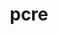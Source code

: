 ---
title: "pcre"
layout: cache
categories: [package, develop-2024-10-13]
meta: {"versions": ["8.45"], "compilers": ["apple-clang@=15.0.0", "cce@=15.0.1", "gcc@=10.2.1", "gcc@=11.1.0", "gcc@=11.4.0", "gcc@=13.2.0", "gcc@=7.5.0", "gcc@=9.4.0", "oneapi@=2024.2.1"], "oss": ["centos7", "rhel8", "ubuntu18.04", "ubuntu20.04", "ubuntu22.04", "ubuntu24.04", "ventura"], "platforms": ["darwin", "linux"], "targets": ["aarch64", "neoverse_v1", "neoverse_v2", "ppc64le", "x86_64_v3", "zen4"], "stacks": ["data-vis-sdk", "developer-tools-manylinux2014", "e4s", "e4s-cray-rhel", "e4s-neoverse-v2", "e4s-neoverse_v1", "e4s-oneapi", "e4s-power", "ml-darwin-aarch64-mps", "ml-linux-x86_64-cpu", "ml-linux-x86_64-cuda", "ml-linux-x86_64-rocm", "radiuss", "root", "tutorial"], "num_specs": 11, "num_specs_by_stack": {"ml-darwin-aarch64-mps": 1, "root": 11, "developer-tools-manylinux2014": 1, "e4s-cray-rhel": 1, "radiuss": 1, "e4s-power": 1, "data-vis-sdk": 1, "e4s-neoverse_v1": 1, "e4s-neoverse-v2": 1, "e4s": 1, "tutorial": 1, "e4s-oneapi": 1, "ml-linux-x86_64-cpu": 1, "ml-linux-x86_64-rocm": 1, "ml-linux-x86_64-cuda": 1}}
spec_details: [{"hash": "zeihwtg7ki7gnj32pjkzo4e4bk7fqbyu", "compiler": "apple-clang@=15.0.0", "versions": ["8.45"], "os": "ventura", "platform": "darwin", "target": "aarch64", "variants": ["build_system=autotools", "~jit", "+multibyte", "+pic", "+shared", "+static", "+utf"], "stacks": ["ml-darwin-aarch64-mps", "root"], "size": "-", "tarball": "https://binaries.spack.io/develop-2024-10-13/build_cache/darwin-ventura-aarch64/apple-clang-15.0.0/pcre-8.45/darwin-ventura-aarch64-apple-clang-15.0.0-pcre-8.45-zeihwtg7ki7gnj32pjkzo4e4bk7fqbyu.spack"}, {"hash": "7bdergrao65qnuuv6b55vvsuwbxnmwvw", "compiler": "gcc@=10.2.1", "versions": ["8.45"], "os": "centos7", "platform": "linux", "target": "x86_64_v3", "variants": ["build_system=autotools", "~jit", "+multibyte", "+pic", "+shared", "+static", "+utf"], "stacks": ["developer-tools-manylinux2014", "root"], "size": "-", "tarball": "https://binaries.spack.io/develop-2024-10-13/build_cache/linux-centos7-x86_64_v3/gcc-10.2.1/pcre-8.45/linux-centos7-x86_64_v3-gcc-10.2.1-pcre-8.45-7bdergrao65qnuuv6b55vvsuwbxnmwvw.spack"}, {"hash": "hskfenxpehzdbloajhz2zcg2s6ibitn6", "compiler": "cce@=15.0.1", "versions": ["8.45"], "os": "rhel8", "platform": "linux", "target": "zen4", "variants": ["build_system=autotools", "~jit", "+multibyte", "+pic", "+shared", "+static", "+utf"], "stacks": ["e4s-cray-rhel", "root"], "size": "-", "tarball": "https://binaries.spack.io/develop-2024-10-13/build_cache/linux-rhel8-zen4/cce-15.0.1/pcre-8.45/linux-rhel8-zen4-cce-15.0.1-pcre-8.45-hskfenxpehzdbloajhz2zcg2s6ibitn6.spack"}, {"hash": "3m2bkcny3o74s6damhdvty34tqjuglme", "compiler": "gcc@=7.5.0", "versions": ["8.45"], "os": "ubuntu18.04", "platform": "linux", "target": "x86_64_v3", "variants": ["build_system=autotools", "~jit", "+multibyte", "+pic", "+shared", "+static", "+utf"], "stacks": ["radiuss", "root"], "size": "-", "tarball": "https://binaries.spack.io/develop-2024-10-13/build_cache/linux-ubuntu18.04-x86_64_v3/gcc-7.5.0/pcre-8.45/linux-ubuntu18.04-x86_64_v3-gcc-7.5.0-pcre-8.45-3m2bkcny3o74s6damhdvty34tqjuglme.spack"}, {"hash": "3j2pgklskkk54xcuqei7jdks7tzuujka", "compiler": "gcc@=9.4.0", "versions": ["8.45"], "os": "ubuntu20.04", "platform": "linux", "target": "ppc64le", "variants": ["build_system=autotools", "~jit", "+multibyte", "+pic", "+shared", "+static", "+utf"], "stacks": ["e4s-power", "root"], "size": "-", "tarball": "https://binaries.spack.io/develop-2024-10-13/build_cache/linux-ubuntu20.04-ppc64le/gcc-9.4.0/pcre-8.45/linux-ubuntu20.04-ppc64le-gcc-9.4.0-pcre-8.45-3j2pgklskkk54xcuqei7jdks7tzuujka.spack"}, {"hash": "zqap5j36n6wbg7gqbhvgbnk4g4pxhqdq", "compiler": "gcc@=11.1.0", "versions": ["8.45"], "os": "ubuntu20.04", "platform": "linux", "target": "x86_64_v3", "variants": ["build_system=autotools", "~jit", "+multibyte", "+pic", "+shared", "+static", "+utf"], "stacks": ["data-vis-sdk", "root"], "size": "-", "tarball": "https://binaries.spack.io/develop-2024-10-13/build_cache/linux-ubuntu20.04-x86_64_v3/gcc-11.1.0/pcre-8.45/linux-ubuntu20.04-x86_64_v3-gcc-11.1.0-pcre-8.45-zqap5j36n6wbg7gqbhvgbnk4g4pxhqdq.spack"}, {"hash": "3k4duaipqqofqid577ace6hbwbseshgq", "compiler": "gcc@=11.4.0", "versions": ["8.45"], "os": "ubuntu22.04", "platform": "linux", "target": "neoverse_v1", "variants": ["build_system=autotools", "~jit", "+multibyte", "+pic", "+shared", "+static", "+utf"], "stacks": ["e4s-neoverse_v1", "root"], "size": "-", "tarball": "https://binaries.spack.io/develop-2024-10-13/build_cache/linux-ubuntu22.04-neoverse_v1/gcc-11.4.0/pcre-8.45/linux-ubuntu22.04-neoverse_v1-gcc-11.4.0-pcre-8.45-3k4duaipqqofqid577ace6hbwbseshgq.spack"}, {"hash": "3rdq2m4wi67khljv7ctoactof3553f6h", "compiler": "gcc@=11.4.0", "versions": ["8.45"], "os": "ubuntu22.04", "platform": "linux", "target": "neoverse_v2", "variants": ["build_system=autotools", "~jit", "+multibyte", "+pic", "+shared", "+static", "+utf"], "stacks": ["e4s-neoverse-v2", "root"], "size": "-", "tarball": "https://binaries.spack.io/develop-2024-10-13/build_cache/linux-ubuntu22.04-neoverse_v2/gcc-11.4.0/pcre-8.45/linux-ubuntu22.04-neoverse_v2-gcc-11.4.0-pcre-8.45-3rdq2m4wi67khljv7ctoactof3553f6h.spack"}, {"hash": "qyl6mukzpec4gc257ba4va4f4syuv67u", "compiler": "gcc@=11.4.0", "versions": ["8.45"], "os": "ubuntu22.04", "platform": "linux", "target": "x86_64_v3", "variants": ["build_system=autotools", "~jit", "+multibyte", "+pic", "+shared", "+static", "+utf"], "stacks": ["e4s", "tutorial", "root"], "size": "-", "tarball": "https://binaries.spack.io/develop-2024-10-13/build_cache/linux-ubuntu22.04-x86_64_v3/gcc-11.4.0/pcre-8.45/linux-ubuntu22.04-x86_64_v3-gcc-11.4.0-pcre-8.45-qyl6mukzpec4gc257ba4va4f4syuv67u.spack"}, {"hash": "57zm2q7e5iaxnwbzxeltk43pcolhzimb", "compiler": "oneapi@=2024.2.1", "versions": ["8.45"], "os": "ubuntu22.04", "platform": "linux", "target": "x86_64_v3", "variants": ["build_system=autotools", "~jit", "+multibyte", "+pic", "+shared", "+static", "+utf"], "stacks": ["root", "e4s-oneapi"], "size": "-", "tarball": "https://binaries.spack.io/develop-2024-10-13/build_cache/linux-ubuntu22.04-x86_64_v3/oneapi-2024.2.1/pcre-8.45/linux-ubuntu22.04-x86_64_v3-oneapi-2024.2.1-pcre-8.45-57zm2q7e5iaxnwbzxeltk43pcolhzimb.spack"}, {"hash": "rok3zbyy6p4hgx24737gpdwjq7nvkmg4", "compiler": "gcc@=13.2.0", "versions": ["8.45"], "os": "ubuntu24.04", "platform": "linux", "target": "x86_64_v3", "variants": ["build_system=autotools", "~jit", "+multibyte", "+pic", "+shared", "+static", "+utf"], "stacks": ["ml-linux-x86_64-cpu", "ml-linux-x86_64-rocm", "root", "ml-linux-x86_64-cuda"], "size": "-", "tarball": "https://binaries.spack.io/develop-2024-10-13/build_cache/linux-ubuntu24.04-x86_64_v3/gcc-13.2.0/pcre-8.45/linux-ubuntu24.04-x86_64_v3-gcc-13.2.0-pcre-8.45-rok3zbyy6p4hgx24737gpdwjq7nvkmg4.spack"}]
---